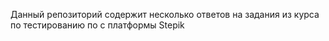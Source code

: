 Данный репозиторий содержит несколько ответов на задания из курса по тестированию по с платформы Stepik
